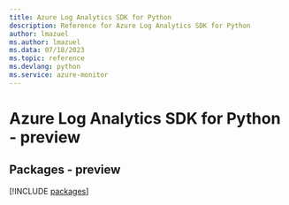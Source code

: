 ```yaml
---
title: Azure Log Analytics SDK for Python
description: Reference for Azure Log Analytics SDK for Python
author: lmazuel
ms.author: lmazuel
ms.data: 07/18/2023
ms.topic: reference
ms.devlang: python
ms.service: azure-monitor
---
```

# Azure Log Analytics SDK for Python - preview
## Packages - preview
[!INCLUDE [packages](log-analytics-index.md)]